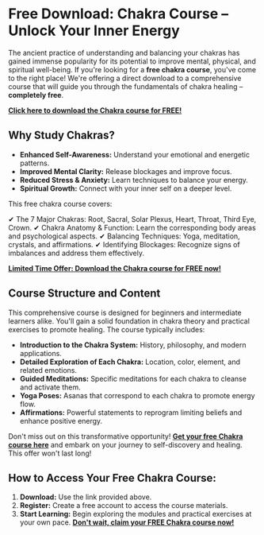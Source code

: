 # Free Download: Chakra Course – Unlock Your Inner Energy

The ancient practice of understanding and balancing your chakras has gained immense popularity for its potential to improve mental, physical, and spiritual well-being. If you're looking for a **free chakra course**, you've come to the right place! We're offering a direct download to a comprehensive course that will guide you through the fundamentals of chakra healing – **completely free**.

[**Click here to download the Chakra course for FREE!**](https://udemywork.com/chakra-course)

## Why Study Chakras?

*   **Enhanced Self-Awareness:** Understand your emotional and energetic patterns.
*   **Improved Mental Clarity:** Release blockages and improve focus.
*   **Reduced Stress & Anxiety:** Learn techniques to balance your energy.
*   **Spiritual Growth:** Connect with your inner self on a deeper level.

This free chakra course covers:

✔ The 7 Major Chakras: Root, Sacral, Solar Plexus, Heart, Throat, Third Eye, Crown.
✔ Chakra Anatomy & Function: Learn the corresponding body areas and psychological aspects.
✔ Balancing Techniques: Yoga, meditation, crystals, and affirmations.
✔ Identifying Blockages: Recognize signs of imbalances and address them effectively.

[**Limited Time Offer: Download the Chakra course for FREE now!**](https://udemywork.com/chakra-course)

## Course Structure and Content

This comprehensive course is designed for beginners and intermediate learners alike. You'll gain a solid foundation in chakra theory and practical exercises to promote healing. The course typically includes:

*   **Introduction to the Chakra System:** History, philosophy, and modern applications.
*   **Detailed Exploration of Each Chakra:** Location, color, element, and related emotions.
*   **Guided Meditations:** Specific meditations for each chakra to cleanse and activate them.
*   **Yoga Poses:** Asanas that correspond to each chakra to promote energy flow.
*   **Affirmations:** Powerful statements to reprogram limiting beliefs and enhance positive energy.

Don't miss out on this transformative opportunity! **[Get your free Chakra course here](https://udemywork.com/chakra-course)** and embark on your journey to self-discovery and healing. This offer won't last long!

## How to Access Your Free Chakra Course:

1.  **Download:** Use the link provided above.
2.  **Register:** Create a free account to access the course materials.
3.  **Start Learning:** Begin exploring the modules and practical exercises at your own pace.
[**Don't wait, claim your FREE Chakra course now!**](https://udemywork.com/chakra-course)
